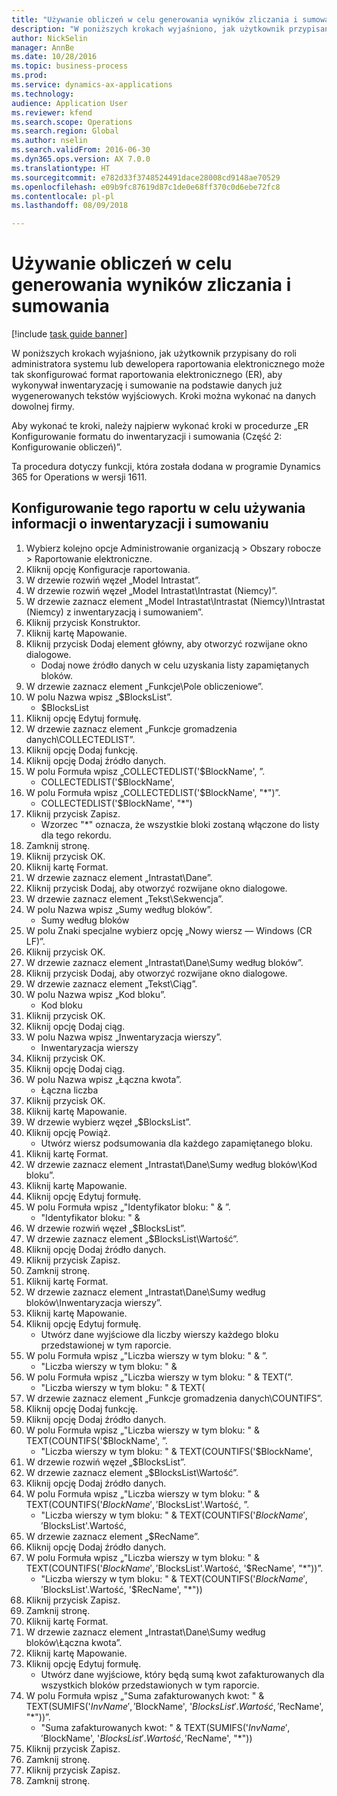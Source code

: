 ```yaml
--- 
title: "Używanie obliczeń w celu generowania wyników zliczania i sumowania"
description: "W poniższych krokach wyjaśniono, jak użytkownik przypisany do roli administratora systemu lub dewelopera raportowania elektronicznego może tak skonfigurować format raportowania elektronicznego (ER), aby wykonywał inwentaryzację i sumowanie na podstawie danych już wygenerowanych tekstów wyjściowych."
author: NickSelin
manager: AnnBe
ms.date: 10/28/2016
ms.topic: business-process
ms.prod: 
ms.service: dynamics-ax-applications
ms.technology: 
audience: Application User
ms.reviewer: kfend
ms.search.scope: Operations
ms.search.region: Global
ms.author: nselin
ms.search.validFrom: 2016-06-30
ms.dyn365.ops.version: AX 7.0.0
ms.translationtype: HT
ms.sourcegitcommit: e782d33f3748524491dace28008cd9148ae70529
ms.openlocfilehash: e09b9fc87619d87c1de0e68ff370c0d6ebe72fc8
ms.contentlocale: pl-pl
ms.lasthandoff: 08/09/2018

---
```

# <a name="use-computations-to-generate-the-output-for-counting-and-summing"></a>Używanie obliczeń w celu generowania wyników zliczania i sumowania

[!include [task guide banner](../../includes/task-guide-banner.md)]

W poniższych krokach wyjaśniono, jak użytkownik przypisany do roli administratora systemu lub dewelopera raportowania elektronicznego może tak skonfigurować format raportowania elektronicznego (ER), aby wykonywał inwentaryzację i sumowanie na podstawie danych już wygenerowanych tekstów wyjściowych. Kroki można wykonać na danych dowolnej firmy.

Aby wykonać te kroki, należy najpierw wykonać kroki w procedurze „ER Konfigurowanie formatu do inwentaryzacji i sumowania (Część 2: Konfigurowanie obliczeń)”.

Ta procedura dotyczy funkcji, która została dodana w programie Dynamics 365 for Operations w wersji 1611.


## <a name="configure-this-report-to-use-counting-and-summing-info"></a>Konfigurowanie tego raportu w celu używania informacji o inwentaryzacji i sumowaniu
1. Wybierz kolejno opcje Administrowanie organizacją > Obszary robocze > Raportowanie elektroniczne.
2. Kliknij opcję Konfiguracje raportowania.
3. W drzewie rozwiń węzeł „Model Intrastat”.
4. W drzewie rozwiń węzeł „Model Intrastat\Intrastat (Niemcy)”.
5. W drzewie zaznacz element „Model Intrastat\Intrastat (Niemcy)\Intrastat (Niemcy) z inwentaryzacją i sumowaniem”.
6. Kliknij przycisk Konstruktor.
7. Kliknij kartę Mapowanie.
8. Kliknij przycisk Dodaj element główny, aby otworzyć rozwijane okno dialogowe.
    * Dodaj nowe źródło danych w celu uzyskania listy zapamiętanych bloków.  
9. W drzewie zaznacz element „Funkcje\Pole obliczeniowe”.
10. W polu Nazwa wpisz „$BlocksList”.
    * $BlocksList  
11. Kliknij opcję Edytuj formułę.
12. W drzewie zaznacz element „Funkcje gromadzenia danych\COLLECTEDLIST”.
13. Kliknij opcję Dodaj funkcję.
14. Kliknij opcję Dodaj źródło danych.
15. W polu Formuła wpisz „COLLECTEDLIST('$BlockName', ”.
    * COLLECTEDLIST('$BlockName',  
16. W polu Formuła wpisz „COLLECTEDLIST('$BlockName', "*")”.
    * COLLECTEDLIST('$BlockName', "*")  
17. Kliknij przycisk Zapisz.
    * Wzorzec "*" oznacza, że wszystkie bloki zostaną włączone do listy dla tego rekordu.  
18. Zamknij stronę.
19. Kliknij przycisk OK.
20. Kliknij kartę Format.
21. W drzewie zaznacz element „Intrastat\Dane”.
22. Kliknij przycisk Dodaj, aby otworzyć rozwijane okno dialogowe.
23. W drzewie zaznacz element „Tekst\Sekwencja”.
24. W polu Nazwa wpisz „Sumy według bloków”.
    * Sumy według bloków  
25. W polu Znaki specjalne wybierz opcję „Nowy wiersz — Windows (CR LF)”.
26. Kliknij przycisk OK.
27. W drzewie zaznacz element „Intrastat\Dane\Sumy według bloków”.
28. Kliknij przycisk Dodaj, aby otworzyć rozwijane okno dialogowe.
29. W drzewie zaznacz element „Tekst\Ciąg”.
30. W polu Nazwa wpisz „Kod bloku”.
    * Kod bloku  
31. Kliknij przycisk OK.
32. Kliknij opcję Dodaj ciąg.
33. W polu Nazwa wpisz „Inwentaryzacja wierszy”.
    * Inwentaryzacja wierszy  
34. Kliknij przycisk OK.
35. Kliknij opcję Dodaj ciąg.
36. W polu Nazwa wpisz „Łączna kwota”.
    * Łączna liczba  
37. Kliknij przycisk OK.
38. Kliknij kartę Mapowanie.
39. W drzewie wybierz węzeł „$BlocksList”.
40. Kliknij opcję Powiąż.
    * Utwórz wiersz podsumowania dla każdego zapamiętanego bloku.  
41. Kliknij kartę Format.
42. W drzewie zaznacz element „Intrastat\Dane\Sumy według bloków\Kod bloku”.
43. Kliknij kartę Mapowanie.
44. Kliknij opcję Edytuj formułę.
45. W polu Formuła wpisz „"Identyfikator bloku: " & ”.
    * "Identyfikator bloku: " &  
46. W drzewie rozwiń węzeł „$BlocksList”.
47. W drzewie zaznacz element „$BlocksList\Wartość”.
48. Kliknij opcję Dodaj źródło danych.
49. Kliknij przycisk Zapisz.
50. Zamknij stronę.
51. Kliknij kartę Format.
52. W drzewie zaznacz element „Intrastat\Dane\Sumy według bloków\Inwentaryzacja wierszy”.
53. Kliknij kartę Mapowanie.
54. Kliknij opcję Edytuj formułę.
    * Utwórz dane wyjściowe dla liczby wierszy każdego bloku przedstawionej w tym raporcie.  
55. W polu Formuła wpisz „"Liczba wierszy w tym bloku: " & ”.
    * "Liczba wierszy w tym bloku: " &  
56. W polu Formuła wpisz „"Liczba wierszy w tym bloku: " & TEXT(”.
    * "Liczba wierszy w tym bloku: " & TEXT(  
57. W drzewie zaznacz element „Funkcje gromadzenia danych\COUNTIFS”.
58. Kliknij opcję Dodaj funkcję.
59. Kliknij opcję Dodaj źródło danych.
60. W polu Formuła wpisz „"Liczba wierszy w tym bloku: " & TEXT(COUNTIFS('$BlockName', ”.
    * "Liczba wierszy w tym bloku: " & TEXT(COUNTIFS('$BlockName',  
61. W drzewie rozwiń węzeł „$BlocksList”.
62. W drzewie zaznacz element „$BlocksList\Wartość”.
63. Kliknij opcję Dodaj źródło danych.
64. W polu Formuła wpisz „"Liczba wierszy w tym bloku: " & TEXT(COUNTIFS('$BlockName', '$BlocksList'.Wartość, ”.
    * "Liczba wierszy w tym bloku: " & TEXT(COUNTIFS('$BlockName', '$BlocksList'.Wartość,  
65. W drzewie zaznacz element „$RecName”.
66. Kliknij opcję Dodaj źródło danych.
67. W polu Formuła wpisz „"Liczba wierszy w tym bloku: " & TEXT(COUNTIFS('$BlockName', '$BlocksList'.Wartość, '$RecName', "*"))”.
    * "Liczba wierszy w tym bloku: " & TEXT(COUNTIFS('$BlockName', '$BlocksList'.Wartość, '$RecName', "*"))  
68. Kliknij przycisk Zapisz.
69. Zamknij stronę.
70. Kliknij kartę Format.
71. W drzewie zaznacz element „Intrastat\Dane\Sumy według bloków\Łączna kwota”.
72. Kliknij kartę Mapowanie.
73. Kliknij opcję Edytuj formułę.
    * Utwórz dane wyjściowe, który będą sumą kwot zafakturowanych dla wszystkich bloków przedstawionych w tym raporcie.  
74. W polu Formuła wpisz „"Suma zafakturowanych kwot: " & TEXT(SUMIFS('$InvName', '$BlockName', '$BlocksList'.Wartość, '$RecName', "*"))”.
    * "Suma zafakturowanych kwot: " & TEXT(SUMIFS('$InvName', '$BlockName', '$BlocksList'.Wartość, '$RecName', "*"))  
75. Kliknij przycisk Zapisz.
76. Zamknij stronę.
77. Kliknij przycisk Zapisz.
78. Zamknij stronę.


